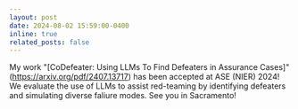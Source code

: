 ```yaml
---
layout: post
date: 2024-08-02 15:59:00-0400
inline: true
related_posts: false
---
```


My work "[CoDefeater: Using LLMs To Find Defeaters in Assurance Cases]"(https://arxiv.org/pdf/2407.13717) has been accepted at ASE (NIER) 2024! We evaluate the use of LLMs to assist red-teaming by identifying defeaters and simulating diverse faliure modes. See you in Sacramento! 

